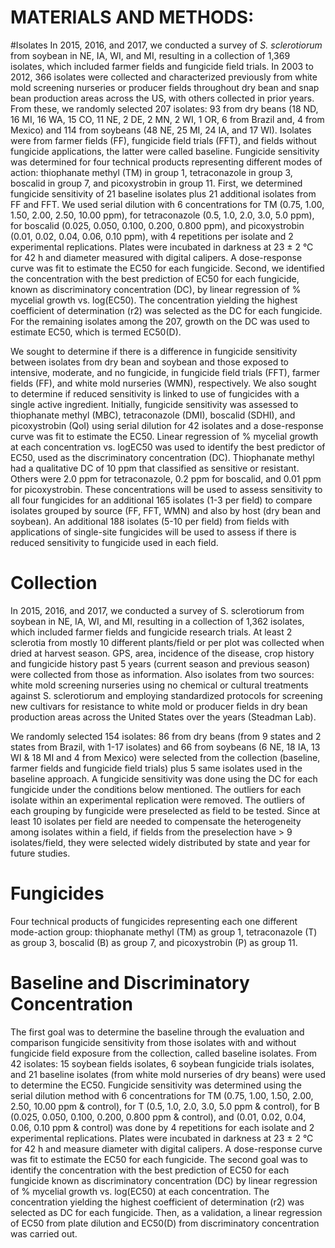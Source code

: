 # MATERIALS AND METHODS:


#Isolates
In 2015, 2016, and 2017, we conducted a survey of _S. sclerotiorum_ from soybean in NE, IA, WI, and MI, resulting in a collection of 1,369 isolates, which included farmer fields and fungicide field trials. In 2003 to 2012, 366 isolates were collected and characterized previously from white mold screening nurseries or producer fields throughout dry bean and snap bean production areas across the US, with others collected in prior years. From these, we randomly selected 207 isolates: 93 from dry beans (18 ND, 16 MI, 16 WA, 15 CO, 11 NE, 2 DE, 2 MN, 2 WI, 1 OR, 6 from Brazil and, 4 from Mexico) and 114 from soybeans (48 NE, 25 MI, 24 IA, and 17 WI). Isolates were from farmer fields (FF), fungicide field trials (FFT), and fields without fungicide applications, the latter were called baseline. Fungicide sensitivity was determined for four technical products representing different modes of action: thiophanate methyl (TM) in group 1, tetraconazole in group 3, boscalid in group 7, and picoxystrobin in group 11. First, we determined fungicide sensitivity of 21 baseline isolates plus 21 additional isolates from FF and FFT. We used serial dilution with 6 concentrations for TM (0.75, 1.00, 1.50, 2.00, 2.50, 10.00 ppm), for tetraconazole (0.5, 1.0, 2.0, 3.0, 5.0 ppm), for boscalid (0.025, 0.050, 0.100, 0.200, 0.800 ppm), and picoxystrobin (0.01, 0.02, 0.04, 0.06, 0.10 ppm), with 4 repetitions per isolate and 2 experimental replications. Plates were incubated in darkness at 23 ± 2 °C for 42 h and diameter measured with digital calipers. A dose-response curve was fit to estimate the EC50 for each fungicide. Second, we identified the concentration with the best prediction of EC50 for each fungicide, known as discriminatory concentration (DC), by linear regression of % mycelial growth vs. log(EC50). The concentration yielding the highest coefficient of determination (r2) was selected as the DC for each fungicide. For the remaining isolates among the 207, growth on the DC was used to estimate EC50, which is termed EC50(D).


  We sought to determine if there is a difference in fungicide sensitivity between isolates from dry bean and soybean and those exposed to intensive, moderate, and no fungicide, in fungicide field trials (FFT), farmer fields (FF), and white mold nurseries (WMN), respectively. We also sought to determine if reduced sensitivity is linked to use of fungicides with a single active ingredient. Initially, fungicide sensitivity was assessed to thiophanate methyl (MBC), tetraconazole (DMI), boscalid (SDHI), and picoxystrobin (QoI) using serial dilution for 42 isolates and a dose-response curve was fit to estimate the EC50. Linear regression of % mycelial growth at each concentration vs. logEC50 was used to identify the best predictor of EC50, used as the discriminatory concentration (DC). Thiophanate methyl had a qualitative DC of 10 ppm that classified as sensitive or resistant. Others were 2.0 ppm for tetraconazole, 0.2 ppm for boscalid, and 0.01 ppm for picoxystrobin. These concentrations will be used to assess sensitivity to all four fungicides for an additional 165 isolates (1-3 per field) to compare isolates grouped by source (FF, FFT, WMN) and also by host (dry bean and soybean). An additional 188 isolates (5-10 per field) from fields with applications of single-site fungicides will be used to assess if there is reduced sensitivity to fungicide used in each field. 



  # Collection 
In 2015, 2016, and 2017, we conducted a survey of S. sclerotiorum from soybean in NE, IA, WI, and MI, resulting in a collection of 1,362 isolates, which included farmer fields and fungicide research trials. At least 2 sclerotia from mostly 10 different plants/field or per plot was collected when dried at harvest season. GPS, area, incidence of the disease, crop history and fungicide history past 5 years (current season and previous season) were collected from those as information. Also isolates from two sources: white mold screening nurseries using no chemical or cultural treatments against S. sclerotiorum and employing standardized protocols for screening new cultivars for resistance to white mold or producer fields in dry bean production areas across the United States over the years (Steadman Lab).

We randomly selected 154 isolates: 86 from dry beans (from 9 states and 2 states from Brazil, with 1-17 isolates) and 66 from soybeans (6 NE, 18 IA, 13 WI & 18 MI and 4 from Mexico) were selected from the collection (baseline, farmer fields and fungicide field trials) plus 5 same isolates used in the baseline approach. A fungicide sensitivity was done using the DC for each fungicide under the conditions below mentioned. The outliers for each isolate within an experimental replication were removed. The outliers of each grouping by fungicide were preselected as field to be tested. Since at least 10 isolates per field are needed to compensate the heterogeneity among isolates within a field, if fields from the preselection have > 9 isolates/field, they were selected widely distributed by state and year for future studies. 

# Fungicides
Four technical products of fungicides representing each one different mode-action group:
thiophanate methyl (TM) as group 1, tetraconazole (T) as group 3, boscalid (B) as group 7, and picoxystrobin (P) as group 11.

# Baseline and Discriminatory Concentration
The first goal was to determine the baseline through the evaluation and comparison fungicide sensitivity from those isolates with and without fungicide field exposure from the collection, called baseline isolates. From 42 isolates: 15 soybean fields isolates, 6 soybean fungicide trials isolates, and 21 baseline isolates (from white mold nurseries of dry beans) were used to determine the EC50. Fungicide sensitivity was determined using the serial dilution method with 6 concentrations for TM (0.75, 1.00, 1.50, 2.00, 2.50, 10.00 ppm & control), for T (0.5, 1.0, 2.0, 3.0, 5.0 ppm & control), for B (0.025, 0.050, 0.100, 0.200, 0.800 ppm & control), and (0.01, 0.02, 0.04, 0.06, 0.10 ppm & control) was done by 4 repetitions for each isolate and 2 experimental replications. Plates were incubated in darkness at 23 ± 2 °C for 42 h and measure diameter with digital calipers. A dose-response curve was fit to estimate the EC50 for each fungicide. The second goal was to identify the concentration with the best prediction of EC50 for each fungicide known as discriminatory concentration (DC) by linear regression of % mycelial growth vs. log(EC50) at each concentration. The concentration yielding the highest coefficient of determination (r2) was selected as DC for each fungicide. Then, as a validation, a linear regression of EC50 from plate dilution and EC50(D) from discriminatory concentration was carried out.

